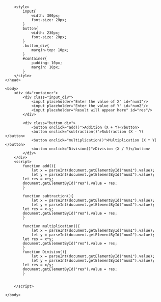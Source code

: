 <!DOCTYPE html>

<html>
    <head> 
    
        <style>
            input{
                width: 300px;
                font-size: 20px;
            }
            button{
                width: 230px;
                font-size: 20px;
            }
            .button_div{
                margin-top: 10px;
            }
            #container{
                padding: 10px;
                margin: 10px;
            }
        </style>
    </head>

    <body>
        <div id="container">
            <div class="input_div">
                <input placeholder="Enter the value of X" id="num1"/>
                <input placeholder="Enter the value of Y" id="num2"/>
                <input placeholder="Result will appear here" id="res"/>
            </div>

            <div class="button_div">
                <button onclick="add()">Addition (X + Y)</button>
                <button onclick="subtraction()">Subtraction (X - Y)</button>
                <button onclick="multiplication()">Multiplication (X * Y)</button>
                <button onclick="Division()">Division (X / Y)</button>
            </div>            
        </div>
        <script>
            function add(){
                let x = parseInt(document.getElementById("num1").value);
                let y = parseInt(document.getElementById("num2").value);
            let res = x+y;
            document.getElementById("res").value = res;
            }
            
            function subtraction(){
                let x = parseInt(document.getElementById("num1").value);
                let y = parseInt(document.getElementById("num2").value);
            let res = x-y;
            document.getElementById("res").value = res;
            }

            function multiplication(){
                let x = parseInt(document.getElementById("num1").value);
                let y = parseInt(document.getElementById("num2").value);
            let res = x*y;
            document.getElementById("res").value = res;
            }
            function Division(){
                let x = parseInt(document.getElementById("num1").value);
                let y = parseInt(document.getElementById("num2").value);
            let res = x/y;
            document.getElementById("res").value = res;
            }
            

        </script>

    </body>
</html>

